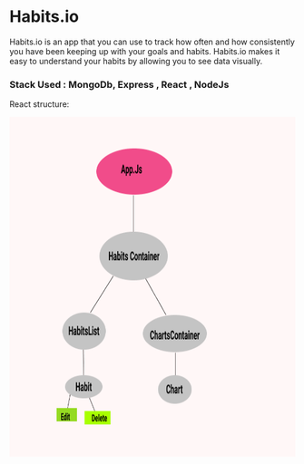 # Habits.io #
Habits.io is an app that you can use to track how often and how consistently you have been keeping up with your goals and habits. 
 Habits.io makes it easy to understand your habits by allowing you to see data visually. 

### Stack Used : MongoDb, Express , React , NodeJs ###

React structure: 


<img src="public/Images/FlowChart.png" width=600 height=600>
